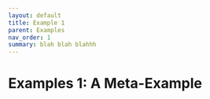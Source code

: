 ```yaml
---
layout: default
title: Example 1
parent: Examples
nav_order: 1
summary: blah blah blahhh
---
```


# Examples 1: A Meta-Example